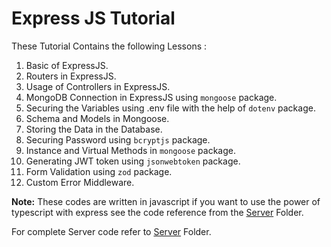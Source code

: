 # Express JS Tutorial

These Tutorial Contains the following Lessons :

1. Basic of ExpressJS.
2. Routers in ExpressJS.
3. Usage of Controllers in ExpressJS.
4. MongoDB Connection in ExpressJS using `mongoose` package.
5. Securing the Variables using .env file with the help of `dotenv` package.
6. Schema and Models in Mongoose.
7. Storing the Data in the Database.
8. Securing Password using `bcryptjs` package.
9. Instance and Virtual Methods in `mongoose` package.
10. Generating JWT token using `jsonwebtoken` package.
11. Form Validation using `zod` package.
12. Custom Error Middleware.

**Note:** These codes are written in javascript if you want to use the power of typescript with express see the code reference from the [Server](https://github.com/PrathameshDhande22/Web-Development-Tutorial/tree/main/MERN/Server) Folder.

For complete Server code refer to [Server](https://github.com/PrathameshDhande22/Web-Development-Tutorial/tree/main/MERN/Server) Folder.
